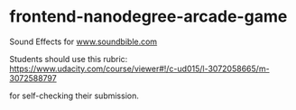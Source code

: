 frontend-nanodegree-arcade-game
===============================

Sound Effects for www.soundbible.com

Students should use this rubric: https://www.udacity.com/course/viewer#!/c-ud015/l-3072058665/m-3072588797

for self-checking their submission.

